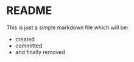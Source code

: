 # README

This is just a simple markdown file which will be:
* created
* committed 
* and finally removed
